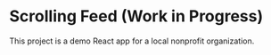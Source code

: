 # Scrolling Feed (Work in Progress)

This project is a demo React app for a local nonprofit organization. 
